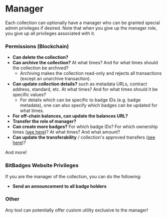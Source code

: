 # Manager

Each collection can optionally have a manager who can be granted special admin privileges if desired. Note that when you give up the manager role, you give up all privileges associated with it.

### Permissions (Blockchain)

* **Can delete the collection?**
* **Can archive the collection?** At what times? And for what times should the collection be archived?
  * Archiving makes the collection read-only and rejects all transactions (except an unarchive transaction).
* **Can update collection details?** such as metadata URLs, contract address, standard, etc. At what times? And for what times should it be specific values?
  * For details which can be specific to badge IDs (e.g. badge metadata), one can also specify which badges can be updated for what times.
* **For off-chain balances, can update the balances URL?**
* **Transfer the role of manager?**
* **Can create more badges?** For which badge IDs? For which ownership times ([see here](time-dependent-ownership.md))? At what times? And what amount?
* **Can update the transferability** / collection's approved transfers ([see here](transferability.md))?

And more!



### **BitBadges Website Privileges**

If you are the manager of the collection, you can do the following:

* **Send an announcement to all badge holders**



### Other

Any tool can potentially offer custom utility exclusive to the manager!
